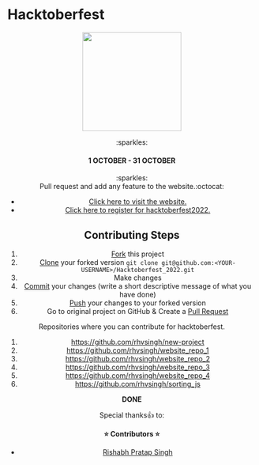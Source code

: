 # Hacktoberfest
<p align="center">
    <a href="https://hacktoberfest.digitalocean.com/" target="_blank">
        <img src="![192114009-0830321a-d227-4a4d-8411-6c03b54d7ce6-removebg-preview](https://user-images.githubusercontent.com/96458739/193418381-c89568fc-ed83-41ce-9afa-c0870b2f5a2c.png)
" width="200px" height="200px">
    </a>
</p>
<center>:sparkles:<h4>1 OCTOBER - 31 OCTOBER</h4>:sparkles:<center>
Pull request and add any feature to the website.:octocat:
    
* [Click here to visit the website.](https://hacktoberfest.com/)
* [Click here to register for hacktoberfest2022.](https://hacktoberfest.com/auth/)
    
## Contributing Steps

1. [Fork](https://help.github.com/articles/fork-a-repo/) this project
2. [Clone](https://help.github.com/articles/fork-a-repo/#step-2-create-a-local-clone-of-your-fork) your forked version `git clone git@github.com:<YOUR-USERNAME>/Hacktoberfest_2022.git`
3. Make changes 
4. [Commit](https://help.github.com/articles/adding-a-file-to-a-repository-using-the-command-line/) your changes (write a short descriptive message of what you have done)
5. [Push](https://help.github.com/articles/pushing-to-a-remote/) your changes to your forked version
6. Go to original project on GitHub & Create a [Pull Request](https://help.github.com/articles/about-pull-requests/)

Repositories where you can contribute for hacktoberfest.


1. https://github.com/rhvsingh/new-project
2. https://github.com/rhvsingh/website_repo_1 
3. https://github.com/rhvsingh/website_repo_2
4. https://github.com/rhvsingh/website_repo_3
5. https://github.com/rhvsingh/website_repo_4
6. https://github.com/rhvsingh/sorting_js

  **DONE**

Special thanks:+1: to:

<strong> ⭐️ Contributors ⭐️ </strong>

* [Rishabh Pratap Singh](https://github.com/iam-Rps)

<br />


